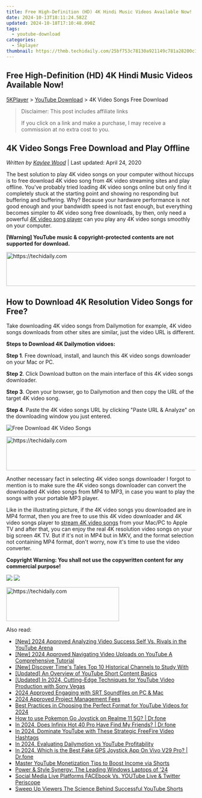 ```yaml
---
title: Free High-Definition (HD) 4K Hindi Music Videos Available Now!
date: 2024-10-13T18:11:24.582Z
updated: 2024-10-18T17:10:48.090Z
tags:
  - youtube-download
categories:
  - 5kplayer
thumbnail: https://thmb.techidaily.com/25bf753c78130a921149c781a28200c1963f284bc6d075e275272bdd4200ee96.jpg
---
```


## Free High-Definition (HD) 4K Hindi Music Videos Available Now!

[5KPlayer](https://tools.techidaily.com/5kplayer/products/) \> [YouTube Download](https://tools.techidaily.com/5kplayer/youtube-download/) \> 4K Video Songs Free Download

>  Disclaimer: This post includes affiliate links
>
>  If you click on a link and make a purchase, I may receive a commission at no extra cost to you.
>

## 4K Video Songs Free Download and Play Offline

 _Written by [Kaylee Wood](https://www.quora.com/profile/Amanda-Hu-21)_ | Last updated: April 24, 2020 

The best solution to play 4K video songs on your computer without hiccups is to free download 4K video song from 4K video streaming sites and play offline. You've probably tried loading 4K video songs online but only find it completely stuck at the starting point and showing no responding but buffering and buffering. Why? Because your hardware performance is not good enough and your bandwidth speed is not fast enough, but everything becomes simpler to 4K video song free downloads, by then, only need a powerful [4K video song player](https://tools.techidaily.com/5kplayer/video-music-player/) can you play any 4K video songs smoothly on your computer. 

**\[Warning\] YouTube music & copyright-protected contents are not supported for download.**

<!-- affiliate ads begin -->
<a href="https://aligracehair.sjv.io/c/5597632/2115921/19272" target="_top" id="2115921">
  <img src="//a.impactradius-go.com/display-ad/19272-2115921" border="0" alt="https://techidaily.com" width="728" height="90"/>
</a>
<img height="0" width="0" src="https://aligracehair.sjv.io/i/5597632/2115921/19272" style="position:absolute;visibility:hidden;" border="0" />
<!-- affiliate ads end -->

## How to Download 4K Resolution Video Songs for Free?

Take downloading 4K video songs from Dailymotion for example, 4K video songs downloads from other sites are similar, just the video URL is different. 

**Steps to Download 4K Dailymotion vidoes:**

**Step 1**. Free download, install, and launch this 4K video songs downloader on your Mac or PC. 

**Step 2**. Click Download button on the main interface of this 4K video songs downloader. 

**Step 3**. Open your browser, go to Dailymotion and then copy the URL of the target 4K video song. 

**Step 4**. Paste the 4K video songs URL by clicking "Paste URL & Analyze" on the downloading window you just entered. 

![Free Download 4K Video Songs](https://www.5kplayer.com/youtube-download/img/4k-youtube-download.jpg)

<!-- affiliate ads begin -->
<a href="https://unicoeye.pxf.io/c/5597632/2134240/18498" target="_top" id="2134240">
  <img src="//a.impactradius-go.com/display-ad/18498-2134240" border="0" alt="https://techidaily.com" width="540" height="90"/>
</a>
<img height="0" width="0" src="https://unicoeye.pxf.io/i/5597632/2134240/18498" style="position:absolute;visibility:hidden;" border="0" />
<!-- affiliate ads end -->

Another necessary fact in selecting 4K video songs downloader I forgot to mention is to make sure the 4K video songs downloader can convert the downloaded 4K video songs from MP4 to MP3, in case you want to play the songs with your portable MP3 player. 

Like in the illustrating picture, if the 4K video songs you downloaded are in MP4 format, then you are free to use this 4K video downloader and 4K video songs player to [stream 4K video songs](https://tools.techidaily.com/5kplayer/airplay/) from your Mac/PC to Apple TV and after that, you can enjoy the real 4K resolution video songs on your big screen 4K TV. But if it's not in MP4 but in MKV, and the format selection not containing MP4 format, don't worry, now it's time to use the video converter. 

**Copyright Warning: You shall not use the copywritten content for any commercial purpose!**

[![](https://www.5kplayer.com/youtube-download/../button/freedownwhitewin.png)](https://tools.techidaily.com/5kplayer/products/) [![](https://www.5kplayer.com/youtube-download/../button/freedownbackmac.png)](https://tools.techidaily.com/5kplayer/products/)

<!-- affiliate ads begin -->
<a href="https://aligracehair.sjv.io/c/5597632/2006914/19272" target="_top" id="2006914">
  <img src="//a.impactradius-go.com/display-ad/19272-2006914" border="0" alt="https://techidaily.com" width="300" height="90"/>
</a>
<img height="0" width="0" src="https://aligracehair.sjv.io/i/5597632/2006914/19272" style="position:absolute;visibility:hidden;" border="0" />
<!-- affiliate ads end -->

<ins class="adsbygoogle"
     style="display:block"
     data-ad-format="autorelaxed"
     data-ad-client="ca-pub-7571918770474297"
     data-ad-slot="1223367746"></ins>

<ins class="adsbygoogle"
     style="display:block"
     data-ad-client="ca-pub-7571918770474297"
     data-ad-slot="8358498916"
     data-ad-format="auto"
     data-full-width-responsive="true"></ins>

<span class="atpl-alsoreadstyle">Also read:</span>
<div><ul>
<li><a href="https://facebook-video-share.techidaily.com/new-2024-approved-analyzing-video-success-self-vs-rivals-in-the-youtube-arena/"><u>[New] 2024 Approved Analyzing Video Success Self Vs. Rivals in the YouTube Arena</u></a></li>
<li><a href="https://youtube-zero.techidaily.com/024-approved-navigating-video-uploads-on-youtube-a-comprehensive-tutorial/"><u>[New] 2024 Approved Navigating Video Uploads on YouTube A Comprehensive Tutorial</u></a></li>
<li><a href="https://youtube-video-recordings.techidaily.com/new-discover-times-tales-top-10-historical-channels-to-study-with/"><u>[New] Discover Time's Tales Top 10 Historical Channels to Study With</u></a></li>
<li><a href="https://youtube-video-recordings.techidaily.com/updated-an-overview-of-youtube-short-content-basics/"><u>[Updated] An Overview of YouTube Short Content Basics</u></a></li>
<li><a href="https://youtube-tips.techidaily.com/ed-in-2024-cutting-edge-techniques-for-youtube-video-production-with-sony-vegas/"><u>[Updated] In 2024, Cutting-Edge Techniques for YouTube Video Production with Sony Vegas</u></a></li>
<li><a href="https://fox-glue.techidaily.com/2024-approved-engaging-with-srt-soundfiles-on-pc-and-mac/"><u>2024 Approved Engaging with SRT Soundfiles on PC & Mac</u></a></li>
<li><a href="https://youtube-stream.techidaily.com/2024-approved-project-management-fees/"><u>2024 Approved Project Management Fees</u></a></li>
<li><a href="https://youtube-video-recordings.techidaily.com/best-practices-in-choosing-the-perfect-format-for-youtube-videos-for-2024/"><u>Best Practices in Choosing the Perfect Format for YouTube Videos for 2024</u></a></li>
<li><a href="https://pokemon-go-android.techidaily.com/how-to-use-pokemon-go-joystick-on-realme-11-5g-drfone-by-drfone-virtual-android/"><u>How to use Pokemon Go Joystick on Realme 11 5G? | Dr.fone</u></a></li>
<li><a href="https://location-social.techidaily.com/in-2024-does-infinix-hot-40-pro-have-find-my-friends-drfone-by-drfone-virtual-android/"><u>In 2024, Does Infinix Hot 40 Pro Have Find My Friends? | Dr.fone</u></a></li>
<li><a href="https://youtube-video-recordings.techidaily.com/in-2024-dominate-youtube-with-these-strategic-freefire-video-hashtags/"><u>In 2024, Dominate YouTube with These Strategic FreeFire Video Hashtags</u></a></li>
<li><a href="https://youtube-video-recordings.techidaily.com/in-2024-evaluating-dailymotion-vs-youtube-profitability/"><u>In 2024, Evaluating Dailymotion vs YouTube Profitability</u></a></li>
<li><a href="https://phone-solutions.techidaily.com/in-2024-which-is-the-best-fake-gps-joystick-app-on-vivo-v29-pro-drfone-by-drfone-virtual-android/"><u>In 2024, Which is the Best Fake GPS Joystick App On Vivo V29 Pro? | Dr.fone</u></a></li>
<li><a href="https://youtube-video-recordings.techidaily.com/master-youtube-monetization-tips-to-boost-income-via-shorts/"><u>Master YouTube Monetization Tips to Boost Income via Shorts</u></a></li>
<li><a href="https://win11-tips.techidaily.com/power-and-style-synergy-the-leading-windows-laptops-of-24/"><u>Power & Style Synergy: The Leading Windows Laptops of '24</u></a></li>
<li><a href="https://youtube-video-recordings.techidaily.com/social-media-live-platforms-facebook-vs-youtube-live-and-twitter-periscope/"><u>Social Media Live Platforms FACEbook Vs. YOUTube Live & Twitter Periscope</u></a></li>
<li><a href="https://youtube-video-recordings.techidaily.com/sweep-up-viewers-the-science-behind-successful-youtube-shorts/"><u>Sweep Up Viewers The Science Behind Successful YouTube Shorts</u></a></li>
</ul></div>

